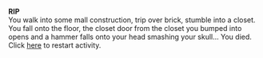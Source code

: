 **RIP**  
You walk into some mall construction, trip over brick, stumble into a closet. You fall onto the floor, the closet door from the closet you bumped into opens and a hammer falls onto your head smashing your skull... You died.  
Click [here](../begin.md) to restart activity.